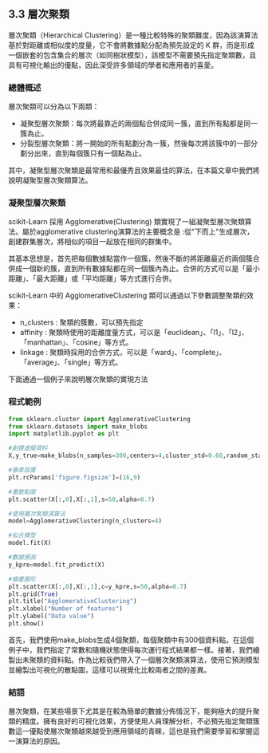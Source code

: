 ## 3.3 層次聚類

層次聚類（Hierarchical Clustering）是一種比較特殊的聚類難度，因為該演算法基於對距離或相似度的度量，它不會將數據點分配為預先設定的 K 群，而是形成一個嵌套的包含集合的層次（如同樹狀模型），該模型不需要預先指定聚類數，且具有可視化輸出的優點，因此深受許多領域的學者和應用者的喜愛。

### 總體概述

層次聚類可以分為以下兩類：

- 凝聚型層次聚類：每次將最靠近的兩個點合併成同一簇，直到所有點都是同一簇為止。
- 分裂型層次聚類：將一開始的所有點劃分為一簇，然後每次將該簇中的一部分劃分出來，直到每個簇只有一個點為止。

其中，凝聚型層次聚類是最常用和最優秀且效果最佳的算法，在本篇文章中我們將說明凝聚型層次聚類算法。

### 凝聚型層次聚類

scikit-Learn 採用 Agglomerative(Clustering) 類實現了一組凝聚型層次聚類算法。屬於agglomerative clustering演算法的主要概念是 :從"下而上"生成層次，創建群集層次，將相似的項目一起放在相同的群集中。

其基本思想是，首先把每個數據點當作一個簇，然後不斷的將距離最近的兩個簇合併成一個新的簇，直到所有數據點都在同一個簇內為止。合併的方式可以是「最小距離」、「最大距離」或「平均距離」等方式進行合併。

scikit-Learn 中的 AgglomerativeClustering 類可以通過以下參數調整聚類的效果：

- n_clusters : 聚類的簇數，可以預先指定
- affinity : 聚類時使用的距離度量方式，可以是「euclidean」、「l1」、「l2」、「manhattan」、「cosine」等方式。
- linkage : 聚類時採用的合併方式，可以是「ward」、「complete」、「average」、「single」等方式。

下面通過一個例子來說明層次聚類的實現方法

### 程式範例

```python
from sklearn.cluster import AgglomerativeClustering
from sklearn.datasets import make_blobs
import matplotlib.pyplot as plt

#創建虛擬資料
X,y_true=make_blobs(n_samples=300,centers=4,cluster_std=0.60,random_state=0)

#像素設置
plt.rcParams['figure.figsize']=(16,9)

#畫散點圖
plt.scatter(X[:,0],X[:,1],s=50,alpha=0.7)

#使用層次聚類演算法
model=AgglomerativeClustering(n_clusters=4)

#拟合模型
model.fit(X)

#數據預測
y_kpre=model.fit_predict(X)

#繪畫圖形
plt.scatter(X[:,0],X[:,1],c=y_kpre,s=50,alpha=0.7)
plt.grid(True)
plt.title("AgglomerativeClustering")
plt.xlabel("Number of features")
plt.ylabel("Data value")
plt.show()
```

首先，我們使用make_blobs生成4個聚類，每個聚類中有300個資料點。在這個例子中，我們指定了常數和隨機狀態使得每次運行程式結果都一樣。接著，我們繪製出未聚類的資料點。作為比較我們帶入了一個層次聚類演算法，使用它預測模型並繪製出可視化的散點圖，這樣可以視覺化比較兩者之間的差異。

### 結語

層次聚類，在某些場景下尤其是在較為簡單的數據分佈情況下，能夠極大的提升聚類的精度。擁有良好的可視化效果，方便使用人員理解分析，不必預先指定聚類簇數這一優點使層次聚類越來越受到應用領域的青睞，這也是我們需要學習和掌握這一演算法的原因。